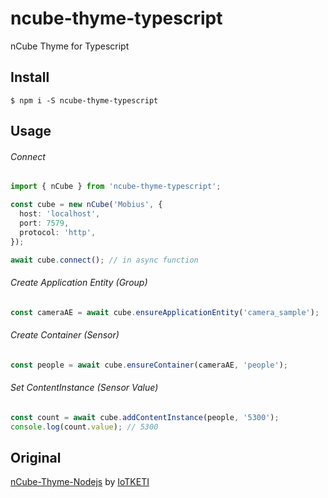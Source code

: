 # ncube-thyme-typescript

nCube Thyme for Typescript

## Install

```shell
$ npm i -S ncube-thyme-typescript
```

## Usage

###### Connect

```typescript
import { nCube } from 'ncube-thyme-typescript';

const cube = new nCube('Mobius', {
  host: 'localhost',
  port: 7579,
  protocol: 'http',
});

await cube.connect(); // in async function
```

###### Create Application Entity (Group)

```typescript
const cameraAE = await cube.ensureApplicationEntity('camera_sample');
```

###### Create Container (Sensor)

```typescript
const people = await cube.ensureContainer(cameraAE, 'people');
```

###### Set ContentInstance (Sensor Value)

```typescript
const count = await cube.addContentInstance(people, '5300');
console.log(count.value); // 5300
```

## Original

[nCube-Thyme-Nodejs](https://github.com/IoTKETI/nCube-Thyme-Nodejs) by [IoTKETI](https://github.com/IoTKETI)
